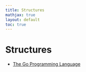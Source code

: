 ```yaml
---
title: Structures 
mathjax: true
layout: default
toc: true
---
```



# Structures

* [The Go Programming Language](Introduction.html)

